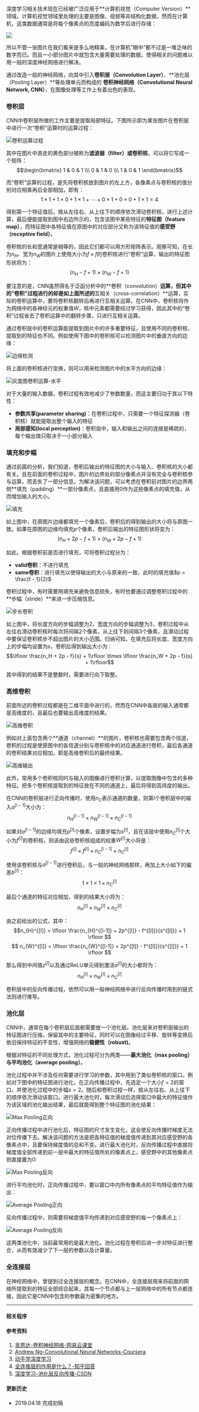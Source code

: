 深度学习相关技术现在已经被广泛应用于**计算机视觉（Computer Version）**领域。计算机视觉领域里处理的主要是图像、视频等非结构化数据，然而在计算机，这类数据通常是将每个像素点的亮度编码为数字后进行存储：

![](https://ws1.sinaimg.cn/large/82e16446ly1fjers3qr63j20r706e41q.jpg)

所以不管一张图片在我们看来是多么地精美，在计算机“眼中”都不过是一堆乏味的数字而已。而且一小部分图片中就包含大量需要处理的数据，使得相关的问题难以用一般的深度神经网络进行解决。

通过改造一般的神经网络，向其中引入**卷积层（Convolution Layer）**、**池化层（Pooling Layer）**等处理单元而构成的
**卷积神经网络（Convolutional Neural Network, CNN）**，在图像处理等工作上有着出色的表现。

### 卷积层
CNN中卷积层所做的工作主要是提取局部特征。下图所示即为某张图片在卷积层中进行一次“卷积”运算时的运算过程：

![卷积运算过程](https://ws1.sinaimg.cn/large/82e16446ly1flxnuapkjmg20em0aojsv.jpg)

其中在图片中游走的黄色部分被称为**滤波器（filter）**或**卷积核**，可以将它写成一个矩阵：$$\begin{bmatrix} 1 & 0 &  1 \\\ 0 & 1 &  0  \\\ 1 & 0 &  1 \end{bmatrix}$$

而“卷积”运算的过程，是先将卷积核放到图片的左上方，各像素点与卷积核的值分别对应相乘再后全部相加，即有：$$ 1 \times 1 + 1 \times 0 + 1 \times 1 + \cdots +  0 \times 1 + 0 \times 0 + 1 \times 1 = 4$$

得到第一个特征值后，按从左往右、从上往下的顺序依次滑动卷积核，进行上述计算，最后便能提取到图中右边所示的，包含该图中某些特征的**特征图（feature map）**，而特征图中各特征值在原图中的对应部分又称为该特征值的**感受野（receptive field）**。

卷积核的长和宽通常是相等的，因此它们都可以用方形矩阵表示。观察可知，在长为$n_H$、宽为$n_W$的图片上使用大小为$f \times f$的卷积核进行“卷积”运算，输出的特征图形状将为：$$(n_H - f + 1) \times (n_W - f + 1)$$

要注意的是，CNN虽然得名于泛函分析中的**卷积（convolution）**运算，但其中的“卷积”过程进行的却是如上面所述的**互相关（cross-correlation）**运算，实际的卷积运算中，要将卷积核翻转后再进行互相关运算。在CNN中，卷积核将作为网络中的各神经元的权重值$W$，核中元素都需要经过学习获得，因此其中的“卷积”过程省去了卷积运算中的翻转步骤，只进行互相关运算。

通过卷积层中的卷积运算能提取到图片中的许多重要特征，且使用不同的卷积核，提取到的特征也不同。例如使用下图中的卷积核可以检测图片中的垂直方向的边缘：

![边缘检测](https://ws1.sinaimg.cn/large/82e16446ly1g26tgp22uhj20nn0bo75h.jpg)

将上面的卷积核进行变换，则可以用来检测图片中的水平方向的边缘：

![灰度图卷积运算-水平](https://ws1.sinaimg.cn/large/82e16446ly1flxz38nbmjj20i608xglu.jpg)

对于大量的输入数据，卷积过程有效地减少了参数数量，而这主要归功于其以下特性：

* **参数共享(parameter sharing)**：在卷积过程中，只需要一个特征探测器（卷积核）就能提取出整个输入的特征
* **局部感知(local perception)**：卷积层中，输入和输出之间的连接是稀疏的，每个输出值只取决于一小部分输入

### 填充和步幅
通过前面的分析，我们知道，卷积后输出的特征图的大小与输入、卷积核的大小都有关。且在前面的卷积过程中，图片的边界处的部分像素点并没有完全与卷积核参与运算，而丢失了一部分信息。为解决该问题，可以考虑在卷积前对图片的边界两侧**填充（padding）**一部分像素点，且直接用$0$作为这些像素点的填充值，从而增加输入的大小。

![填充](https://ws1.sinaimg.cn/large/82e16446ly1g26voqkosaj20hn068wey.jpg)

如上图中，在原图片边缘都填充一个像素后，卷积后的得到输出的大小将与原图一致。如果在原图的边缘均填充$p$个像素，卷积后输出的特征图形状将变为：$$(n_H + 2p - f + 1) \times (n_W + 2p - f + 1)$$

如此，根据卷积前是否进行填充，可将卷积过程分为：
* **valid卷积**：不进行填充
* **same卷积**：进行填充以使得输出的大小与原来的一致，此时的填充值$p = \frac{f - 1}{2}$

卷积过程中，有时需要用填充来避免信息损失，有时也要通过调整卷积过程中的**步幅（stride）**来进一步压缩信息。

![步长卷积](https://ws1.sinaimg.cn/large/82e16446ly1g26w1mvihmj20ni085t9b.jpg)

如上图中，将长度方向的步幅调整为$2$，宽度方向的步幅调整为$3$，卷积过程中从左往右滑动卷积核时每次将间隔$2$个像素，从上往下则间隔$3$个像素，且滑动过程中要保证卷积核步不超出图片的大小范围。归纳可知，在填充后将长度、宽度方向上的步幅均设置为$s$，卷积后得到输出大小为：$$\lfloor \frac{n_H + 2p - f}{s} + 1\rfloor \times \lfloor \frac{n_W + 2p - f}{s} + 1\rfloor$$

其中得到的结果不是整数时，需要进行向下取整。

### 高维卷积
前面所述的卷积过程都是在二维平面中进行的，然而在CNN中各层的输入通常都是高维度的，且最后也要输出高维度的结果。

![高维卷积](https://ws1.sinaimg.cn/large/82e16446ly1g26xlki53fj20qx09dgm7.jpg)

例如对上面包含两个**通道（channel）**的图片，卷积核也需要包含两个信道，卷积的过程是使原图中的各信道分别与卷积核中的对应通道进行卷积，最后各通道的卷积结果对应相加，即是高维卷积后的最终结果。

![高维输出](https://ws1.sinaimg.cn/large/82e16446ly1g26ycqdg58j20lu0cvt8r.jpg)

此外，常用多个卷积核同时与输入的图像进行卷积计算，以提取图像中包含的多种特征。把多个卷积核提取到的特征放在不同的通道上，最后将得到高纬度的输出。

在CNN的卷积层进行正向传播时，使用$n_C$表示通道的数量，则第$l$个卷积层中的输入$a^{[l-1]}$大小为：$$n_{H}^{[l-1]} \times n_{W}^{[l-1]} \times n_{C}^{[l-1]}$$

如果对$a^{[l-1]}$的边缘均填充$p^{[l]}$个像素，设置步幅为$s^{[l]}$，且在该层中使用$n_{C}^{[l]}$个大小为$f^{[l]}$的卷积核，则该由这些卷积核组成的权重$W^{[l]}$大小将是：$$f^{[l]} \times f^{[l]} \times n_{C}^{[l-1]} \times n_{C}^{[l]}$$

使用该卷积核与$a^{[l-1]}$进行卷积后，与一般的神经网络那样，再加上大小如下的偏差$b^{[l]}$：$$1 \times 1 \times 1 \times n_{C}^{[l]}$$

最后个通道的特征对应相加，得到的结果大小将为：$$n_{H}^{[l]} \times n_{W}^{[l]} \times n_{C}^{[l]}$$

由之前给出的公式，其中：$$n_{H}^{[l]} = \lfloor \frac{n_{H}^{[l-1]} + 2p^{[l]} - f^{[l]}}{s^{[l]}} + 1 \rfloor $$
$$ n_{W}^{[l]} = \lfloor \frac{n_{W}^{[l-1]} + 2p^{[l]} - f^{[l]}}{s^{[l]}} + 1 \rfloor $$

那么得到中间值$z^{[l]}$以及通过ReLU单元得到激活$a^{[l]}$的大小都将为：$$n_{H}^{[l]} \times n_{W}^{[l]} \times n_{C}^{[l]}$$

卷积层中的反向传播过程，依然可以用一般神经网络中进行反向传播时用到的链式法则进行推导。

### 池化层
CNN中，通常在每个卷积层后面都需要放一个池化层。池化层来对卷积层输出的特征图进行压缩，保留其中的主要特征，同时可以在图像经过平移、旋转等变换后依旧保持特征的不变性，增强网络的**稳健性（robust)**。

根据对特征的不同处理方式，池化过程可分为两类——**最大池化（max pooling）**与**平均池化（average pooling）**。

池化过程中并不涉及任何需要进行学习的参数，其中用到了类似卷积核的窗口。例如对下图中的特征图进行池化，在正向传播过程中，先选定一个大小$f=2$的窗口，并使池化过程中的步幅$s=2$。随后和卷积过程一样，按从左往右、从上往下的顺序依次滑动该窗口。进行最大池化时，每次滑动后选择窗口中最大的特征值作为该区域的池化输出结果，最后就能得到整个特征图的池化结果：

![Max Pooling正向](http://ww1.sinaimg.cn/large/82e16446ly1g280a886zpj20xt0higp3.jpg)

正向传播过程中进行池化后，特征图的尺寸发生变化，这会使反向传播时梯度无法对位传播下去。解决该问题的方法是把各特征值的梯度值传递到其对应感受野的各像素点中，且要保持梯度值的总和不变。进行最大池化时，反向传播过程中直接将梯度值全部传递到前一层中最大的特征值所处的像素点上，感受野中的其他像素点则直接置为$0$:

![Max Pooling反向](http://ww1.sinaimg.cn/large/82e16446ly1g281hbacqij20vv0fgdg9.jpg)

进行平均池化时，正向传播过程中，要以窗口中内所有像素点的平均特征值作为输出：

![Average Pooling正向](http://ww1.sinaimg.cn/large/82e16446ly1g280b109t6j20xm0gsdjl.jpg)

反向传播过程中，则需要将梯度值平均传递到对应感受野的每一个像素点上：

![Average Pooling反向](http://ww1.sinaimg.cn/large/82e16446ly1g281ipbmt1j20vp0fqmxp.jpg)


这两类池化中，当前最常用的是最大池化。池化过程在卷积后进一步对特征进行整合，从而有效减少了下一层的参数以及计算量。


### 全连接层
在神经网络中，曾提到过全连接层的概念。在CNN中，全连接层用来将前面的网络所提取到的特征全部综合起来，其每一个节点都与上一层网络中的所有节点都连接，因此它是CNN中包含的参数最为密集的地方。

***
#### 相关程序


#### 参考资料
1. [吴恩达-卷积神经网络-网易云课堂](http://mooc.study.163.com/course/2001281004#/info)
2. [Andrew Ng-Convolutional Neural Networks-Coursera](https://www.coursera.org/learn/convolutional-neural-networks/)
3. [动手学深度学习](http://zh.d2l.ai/index.html)
4. [全连接层的作用是什么？-知乎回答](https://www.zhihu.com/question/41037974/answer/320267531)
5. [深度学习-池化层反向传播-CSDN](https://blog.csdn.net/googler_offer/article/details/81208413)

#### 更新历史
* 2019.04.18 完成初稿
